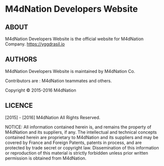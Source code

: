 # M4dNation Developers Website

## ABOUT

M4dNation Developers Website is the official website for M4dNation Company.
https://yggdrasil.io

## AUTHORS

M4dNation Developers Website is maintained by M4dNation Co.

Contributors are : M4dNation teammates and others.

Copyright © 2015-2016 M4dNation

## LICENCE

[2015] - [2016] M4dNation
All Rights Reserved.

NOTICE:  All information contained herein is, and remains
the property of M4dNation and its suppliers,
if any.  The intellectual and technical concepts contained
herein are proprietary to M4dNation
and its suppliers and may be covered by France and Foreign Patents,
patents in process, and are protected by trade secret or copyright law.
Dissemination of this information or reproduction of this material
is strictly forbidden unless prior written permission is obtained
from M4dNation.
